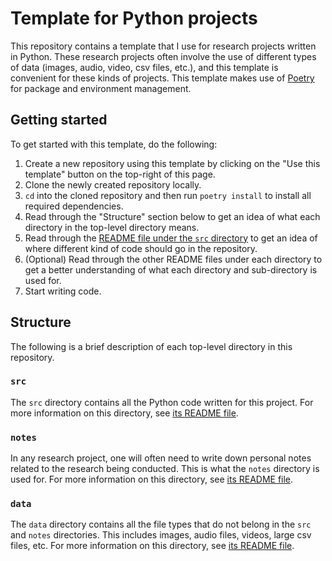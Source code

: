 # Template for Python projects

This repository contains a template that I use for research projects written in Python. These research projects often involve the use of different types of data (images, audio, video, csv files, etc.), and this template is convenient for these kinds of projects. This template makes use of [Poetry](https://python-poetry.org/) for package and environment management.

## Getting started

To get started with this template, do the following:

1. Create a new repository using this template by clicking on the "Use this template" button on the top-right of this page.
2. Clone the newly created repository locally.
3. `cd` into the cloned repository and then run `poetry install` to install all required dependencies.
4. Read through the "Structure" section below to get an idea of what each directory in the top-level directory means.
5. Read through the [README file under the `src` directory](src/README.md) to get an idea of where different kind of code should go in the repository.
6. (Optional) Read through the other README files under each directory to get a better understanding of what each directory and sub-directory is used for.
7. Start writing code.

## Structure

The following is a brief description of each top-level directory in this repository.

### `src`

The `src` directory contains all the Python code written for this project. For more information on this directory, see [its README file](src/README.md).

### `notes`

In any research project, one will often need to write down personal notes related to the research being conducted. This is what the `notes` directory is used for. For more information on this directory, see [its README file](notes/README.md).

### `data`

The `data` directory contains all the file types that do not belong in the `src` and `notes` directories. This includes images, audio files, videos, large csv files, etc. For more information on this directory, see [its README file](data/README.md).
